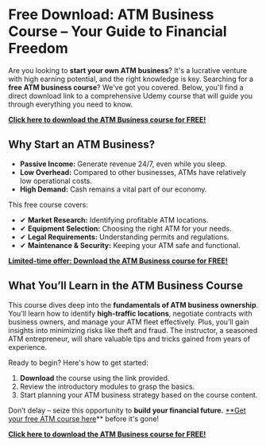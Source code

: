 # Free Download: ATM Business Course – Your Guide to Financial Freedom

Are you looking to **start your own ATM business**? It's a lucrative venture with high earning potential, and the right knowledge is key. Searching for a **free ATM business course**? We've got you covered. Below, you'll find a direct download link to a comprehensive Udemy course that will guide you through everything you need to know.

[**Click here to download the ATM Business course for FREE!**](https://udemywork.com/atm-business-course)

## Why Start an ATM Business?

*   **Passive Income:** Generate revenue 24/7, even while you sleep.
*   **Low Overhead:** Compared to other businesses, ATMs have relatively low operational costs.
*   **High Demand:** Cash remains a vital part of our economy.

This free course covers:

*   ✔ **Market Research:** Identifying profitable ATM locations.
*   ✔ **Equipment Selection:** Choosing the right ATM for your needs.
*   ✔ **Legal Requirements:** Understanding permits and regulations.
*   ✔ **Maintenance & Security:** Keeping your ATM safe and functional.

[**Limited-time offer: Download the ATM Business course for FREE!**](https://udemywork.com/atm-business-course)

## What You’ll Learn in the ATM Business Course

This course dives deep into the **fundamentals of ATM business ownership**. You'll learn how to identify **high-traffic locations**, negotiate contracts with business owners, and manage your ATM fleet effectively. Plus, you’ll gain insights into minimizing risks like theft and fraud. The instructor, a seasoned ATM entrepreneur, will share valuable tips and tricks gained from years of experience.

Ready to begin? Here's how to get started:

1.  **Download** the course using the link provided.
2.  Review the introductory modules to grasp the basics.
3.  Start planning your ATM business strategy based on the course content.

Don’t delay – seize this opportunity to **build your financial future.** [**Get your free ATM course here](https://udemywork.com/atm-business-course)** before it's gone!

[**Click here to download the ATM Business course for FREE!**](https://udemywork.com/atm-business-course)
